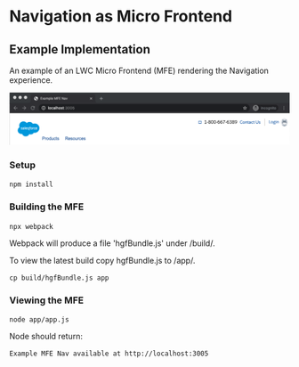 # Navigation as Micro Frontend 
## Example Implementation

An example of an LWC Micro Frontend (MFE) rendering the Navigation experience.

![nav screenshot](./doc/nav-screenshot.png)


### Setup

```
npm install
```

### Building the MFE

```
npx webpack 
```

Webpack will produce a file 'hgfBundle.js' under /build/.

To view the latest build copy hgfBundle.js to /app/.
```
cp build/hgfBundle.js app
```

### Viewing the MFE

```
node app/app.js
```

Node should return:

```
Example MFE Nav available at http://localhost:3005
```
